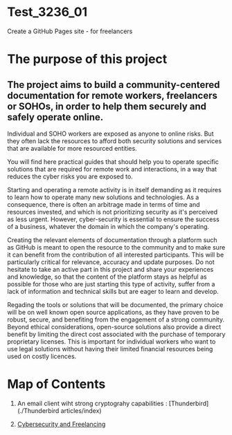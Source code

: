 # Test_3236_01
Create a GitHub Pages site - for freelancers

# The purpose of this project

## The project aims to build a community-centered documentation for remote workers, freelancers or SOHOs, in order to help them securely and safely operate online.

Individual and SOHO workers are exposed as anyone to online risks. But they often lack the resources to afford both security solutions and services that are available for more resourced entities.

You will find here practical guides that should help you to operate specific solutions that are required for remote work and interactions, in a way that reduces the cyber risks you are exposed to.

Starting and operating a remote activity is in itself demanding as it requires to learn how to operate many new solutions and technologies. As a consequence, there is often an arbitrage made in terms of time and resources invested, and which is not prioritizing security as it's perceived as less urgent. However, cyber-security is essential to ensure the success of a business, whatever the domain in which the company's operating.

Creating the relevant elements of documentation through a platform such as GitHub is meant to open the resource to the community and to make sure it can benefit from the contribution of all interested participants. This will be particularly critical for relevance, accuracy and update purposes.
Do not hesitate to take an active part in this project and share your experiences and knowledge, so that the content of the platform stays as helpful as possible for those who are just starting this type of activity, suffer from a lack of information and technical skills but are eager to learn and develop.

Regading the tools or solutions that will be documented, the primary choice will be on well known open source applications, as they have proven to be robust, secure, and benefiting from the engagement of a strong community. Beyond ethical considerations, open-source solutions also provide a direct benefit by limiting the direct cost associated with the purchase of temporary proprietary licenses. This is important for individual workers who want to use legal solutions without having their limited financial resources being used on costly licences. 

# Map of Contents

1. An email client wiht strong cryptograhy capabilities : [Thunderbird](./Thunderbird articles/index)

2. [Cybersecurity and Freelancing](https://attilacsontos.github.io/Test_3236_01/cybersecurity_and_freelancing)
